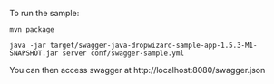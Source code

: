 To run the sample:

```
mvn package

java -jar target/swagger-java-dropwizard-sample-app-1.5.3-M1-SNAPSHOT.jar server conf/swagger-sample.yml 

```

You can then access swagger at http://localhost:8080/swagger.json
